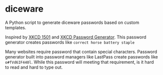 # diceware

A Python script to generate diceware passwords based on custom templates.

 Inspired by [XKCD 1501](https://xkcd.com/936/) and [XKCD Password Generator](https://preshing.com/20110811/xkcd-password-generator/). This password generator creates passwords like `correct horse battery staple`

Many websites require password that contain special characters. Password generator built into password managers like LastPass create passwords like `o#fVd6IF440l`. While this password will meeting that requirement, is it hard to read and hard to type out.
